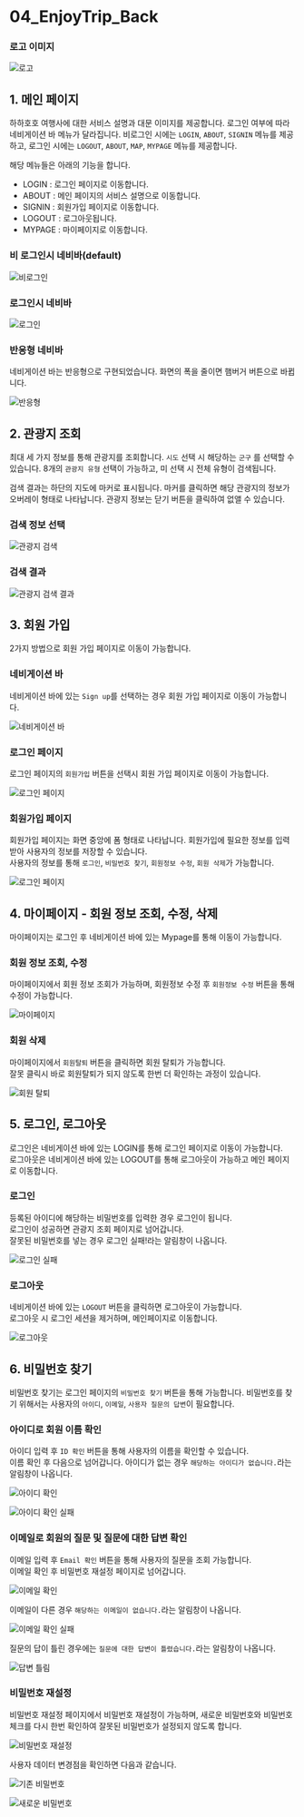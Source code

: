 # 04_EnjoyTrip_Back

### 로고 이미지

![로고](./assets/img/Hahahoho-logo.png)

## 1. 메인 페이지

하하호호 여행사에 대한 서비스 설명과 대문 이미지를 제공합니다. 로그인 여부에 따라 네비게이션 바 메뉴가 달라집니다. 비로그인 시에는 `LOGIN`, `ABOUT`, `SIGNIN` 메뉴를 제공하고, 로그인 시에는 `LOGOUT`, `ABOUT`, `MAP`, `MYPAGE` 메뉴를 제공합니다.

해당 메뉴들은 아래의 기능을 합니다.

- LOGIN : 로그인 페이지로 이동합니다.
- ABOUT : 메인 페이지의 서비스 설명으로 이동합니다.
- SIGNIN : 회원가입 페이지로 이동합니다.
- LOGOUT : 로그아웃됩니다.
- MYPAGE : 마이페이지로 이동합니다.

### 비 로그인시 네비바(default)

![비로그인](./assets/img/indexpage_default.png)

### 로그인시 네비바

![로그인](./assets/img/indexpage_login.png)

### 반응형 네비바

네비게이션 바는 반응형으로 구현되었습니다. 화면의 폭을 줄이면 햄버거 버튼으로 바뀝니다.

![반응형](./assets/img/indexpage_small.png)

## 2. 관광지 조회

최대 세 가지 정보를 통해 관광지를 조회합니다. `시도` 선택 시 해당하는 `군구` 를 선택할 수 있습니다. 8개의 `관광지 유형` 선택이 가능하고, 미 선택 시 전체 유형이 검색됩니다.

검색 결과는 하단의 지도에 마커로 표시됩니다. 마커를 클릭하면 해당 관광지의 정보가 오버레이 형태로 나타납니다. 관광지 정보는 닫기 버튼을 클릭하여 없앨 수 있습니다.

### 검색 정보 선택

![관광지 검색](./assets/img/attraction_search.png)

### 검색 결과

![관광지 검색 결과](./assets/img/attraction_result.png)

## 3. 회원 가입

2가지 방법으로 회원 가입 페이지로 이동이 가능합니다.

### 네비게이션 바

네비게이션 바에 있는 `Sign up`를 선택하는 경우 회원 가입 페이지로 이동이 가능합니다.

![네비게이션 바](./assets/img/signuppage_login1.jpg)

### 로그인 페이지

로그인 페이지의 `회원가입` 버튼을 선택시 회원 가입 페이지로 이동이 가능합니다.

![로그인 페이지](./assets/img/signuppage_login2.jpg)

### 회원가입 페이지

회원가입 페이지는 화면 중앙에 폼 형태로 나타납니다. 회원가입에 필요한 정보를 입력받아 사용자의 정보를 저장할 수 있습니다.<br>
사용자의 정보를 통해 `로그인`, `비밀번호 찾기`, `회원정보 수정`, `회원 삭제`가 가능합니다.

![로그인 페이지](./assets/img/singuppage.jpg)

## 4. 마이페이지 - 회원 정보 조회, 수정, 삭제

마이페이지는 로그인 후 네비게이션 바에 있는 Mypage를 통해 이동이 가능합니다. <br>

### 회원 정보 조회, 수정

마이페이지에서 회원 정보 조회가 가능하며, 회원정보 수정 후 `회원정보 수정` 버튼을 통해 수정이 가능합니다.

![마이페이지](./assets/img/mypage.jpg)

### 회원 삭제

마이페이지에서 `회원탈퇴` 버튼을 클릭하면 회원 탈퇴가 가능합니다. <br>
잘못 클릭시 바로 회원탈퇴가 되지 않도록 한번 더 확인하는 과정이 있습니다.

![회원 탈퇴](./assets/img/mypage_delete.jpg)

## 5. 로그인, 로그아웃

로그인은 네비게이션 바에 있는 LOGIN를 통해 로그인 페이지로 이동이 가능합니다. <br>
로그아웃은 네비게이션 바에 있는 LOGOUT를 통해 로그아웃이 가능하고 메인 페이지로 이동합니다.

### 로그인

등록된 아이디에 해당하는 비밀번호를 입력한 경우 로그인이 됩니다. <br>
로그인이 성공하면 관광지 조회 페이지로 넘어갑니다. <br>
잘못된 비밀번호를 넣는 경우 로그인 실패!라는 알림창이 나옵니다.

![로그인 실패](./assets/img/loginpage_fail.jpg)

### 로그아웃

네비게이션 바에 있는 `LOGOUT` 버튼을 클릭하면 로그아웃이 가능합니다. <br>
로그아웃 시 로그인 세션을 제거하며, 메인페이지로 이동합니다.

![로그아웃](./assets/img/logout.jpg)

## 6. 비밀번호 찾기

비밀번호 찾기는 로그인 페이지의 `비밀번호 찾기` 버튼을 통해 가능합니다.
비밀번호를 찾기 위해서는 사용자의 `아이디`, `이메일`, `사용자 질문의 답변`이 필요합니다.

### 아이디로 회원 이름 확인

아이디 입력 후 `ID 확인` 버튼을 통해 사용자의 이름을 확인할 수 있습니다. <br>
이름 확인 후 다음으로 넘어갑니다. 아이디가 없는 경우 `해당하는 아이디가 없습니다.`라는 알림창이 나옵니다.

![아이디 확인](./assets/img/findpasswordbyid.jpg)

![아이디 확인 실패](./assets/img/findpasswordbyid2.jpg)

### 이메일로 회원의 질문 및 질문에 대한 답변 확인

이메일 입력 후 `Email 확인` 버튼을 통해 사용자의 질문을 조회 가능합니다. <br>
이메일 확인 후 비밀번호 재설정 페이지로 넘어갑니다.

![이메일 확인](./assets/img/findpasswordbyemail.jpg)

이메일이 다른 경우 `해당하는 이메일이 없습니다.`라는 알림창이 나옵니다.

![이메일 확인 실패](./assets/img/findpasswordbyemail2.jpg)

질문의 답이 틀린 경우에는 `질문에 대한 답변이 틀렸습니다.`라는 알림창이 나옵니다.

![답변 틀림](./assets/img/findpasswordbyemail_fail.jpg)

### 비밀번호 재설정

비밀번호 재설정 페이지에서 비밀번호 재설정이 가능하며, 새로운 비밀번호와 비밀번호 체크를 다시 한번 확인하여 잘못된 비밀번호가 설정되지 않도록 합니다.

![비밀번호 재설정](./assets/img/changepasswordpage1.jpg)

사용자 데이터 변경점을 확인하면 다음과 같습니다.

![기존 비밀번호](./assets/img/userinform.jpg)

![새로운 비밀번호](./assets/img/usernewinform.jpg)
